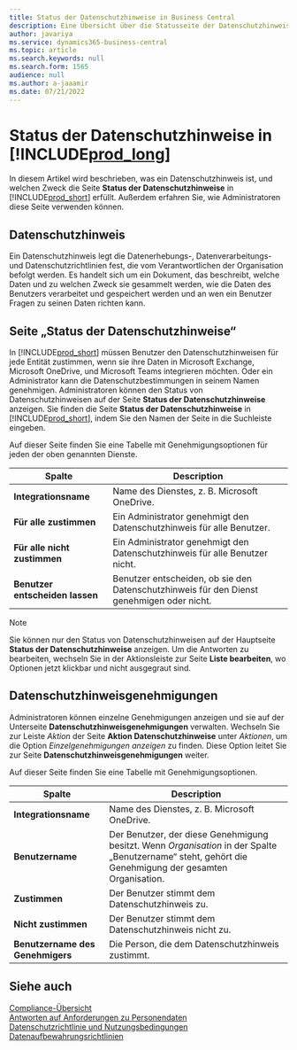 ```yaml
---
title: Status der Datenschutzhinweise in Business Central
description: Eine Übersicht über die Statusseite der Datenschutzhinweise in Business Central
author: javariya
ms.service: dynamics365-business-central
ms.topic: article
ms.search.keywords: null
ms.search.form: 1565
audience: null
ms.author: a-jaaamir
ms.date: 07/21/2022
---
```


# <a name="privacy-notices-status-in-" />Status der Datenschutzhinweise in [!INCLUDE[prod_long](includes/prod_long.md)]

In diesem Artikel wird beschrieben, was ein Datenschutzhinweis ist, und welchen Zweck die Seite **Status der Datenschutzhinweise** in [!INCLUDE[prod_short](includes/prod_short.md)] erfüllt. Außerdem erfahren Sie, wie Administratoren diese Seite verwenden können.

## <a name="privacy-notice" />Datenschutzhinweis

Ein Datenschutzhinweis legt die Datenerhebungs-, Datenverarbeitungs- und Datenschutzrichtlinien fest, die vom Verantwortlichen der Organisation befolgt werden. Es handelt sich um ein Dokument, das beschreibt, welche Daten und zu welchen Zweck sie gesammelt werden, wie die Daten des Benutzers verarbeitet und gespeichert werden und an wen ein Benutzer Fragen zu seinen Daten richten kann. 

## <a name="privacy-notices-status-page" />Seite „Status der Datenschutzhinweise“

In [!INCLUDE[prod_short](includes/prod_short.md)] müssen Benutzer den Datenschutzhinweisen für jede Entität zustimmen, wenn sie ihre Daten in Microsoft Exchange, Microsoft OneDrive, und Microsoft Teams integrieren möchten. Oder ein Administrator kann die Datenschutzbestimmungen in seinem Namen genehmigen. Administratoren können den Status von Datenschutzhinweisen auf der Seite **Status der Datenschutzhinweise** anzeigen. Sie finden die Seite **Status der Datenschutzhinweise** in [!INCLUDE[prod_short](includes/prod_short.md)], indem Sie den Namen der Seite in die Suchleiste eingeben.  

Auf dieser Seite finden Sie eine Tabelle mit Genehmigungsoptionen für jeden der oben genannten Dienste. 

| Spalte | Description |
| ----------- | ----------- | 
| **Integrationsname** | Name des Dienstes, z. B. Microsoft OneDrive. |
| **Für alle zustimmen** | Ein Administrator genehmigt den Datenschutzhinweis für alle Benutzer. |
| **Für alle nicht zustimmen** | Ein Administrator genehmigt den Datenschutzhinweis für alle Benutzer nicht. |
| **Benutzer entscheiden lassen** | Benutzer entscheiden, ob sie den Datenschutzhinweis für den Dienst genehmigen oder nicht. |

> [!NOTE]
> Sie können nur den Status von Datenschutzhinweisen auf der Hauptseite **Status der Datenschutzhinweise** anzeigen. Um die Antworten zu bearbeiten, wechseln Sie in der Aktionsleiste zur Seite **Liste bearbeiten**, wo Optionen jetzt klickbar und nicht ausgegraut sind.

## <a name="privacy-notice-approvals" />Datenschutzhinweisgenehmigungen

Administratoren können einzelne Genehmigungen anzeigen und sie auf der Unterseite **Datenschutzhinweisgenehmigungen** verwalten. Wechseln Sie zur Leiste *Aktion* der Seite **Aktion Datenschutzhinweise** unter *Aktionen*, um die Option *Einzelgenehmigungen anzeigen* zu finden. Diese Option leitet Sie zur Seite **Datenschutzhinweisgenehmigungen** weiter.<br>

Auf dieser Seite finden Sie eine Tabelle mit Genehmigungsoptionen. 

| Spalte | Description |
| ----------- | ----------- | 
| **Integrationsname** | Name des Dienstes, z. B. Microsoft OneDrive. |
| **Benutzername** | Der Benutzer, der diese Genehmigung besitzt. Wenn *Organisation* in der Spalte „Benutzername“ steht, gehört die Genehmigung der gesamten Organisation. 
| **Zustimmen** | Der Benutzer stimmt dem Datenschutzhinweis zu. |
| **Nicht zustimmen** | Der Benutzer stimmt dem Datenschutzhinweis nicht zu. |
| **Benutzername des Genehmigers** | Die Person, die dem Datenschutzhinweis zustimmt. |

## <a name="see-also" />Siehe auch

[Compliance-Übersicht](/dynamics365/business-central/compliance/compliance-overview)  
[Antworten auf Anforderungen zu Personendaten](/dynamics365/business-central/admin-responding-to-requests-about-personal-data)  
[Datenschutzrichtlinie und Nutzungsbedingungen](/dynamics365/business-central/dev-itpro/developer/readiness/readiness-checklist-i-privacypolicy-termsofuse)  
[Datenaufbewahrungsrichtlinien](/dynamics365-release-plan/2020wave2/smb/dynamics365-business-central/define-retention-policies) 
